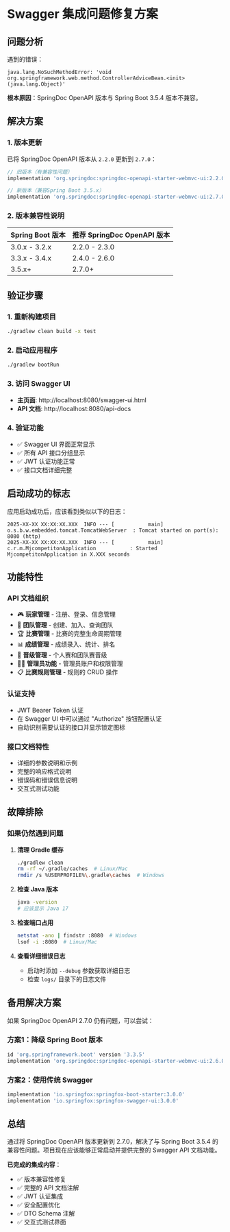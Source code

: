 # Swagger 集成问题修复方案

## 问题分析

遇到的错误：
```
java.lang.NoSuchMethodError: 'void org.springframework.web.method.ControllerAdviceBean.<init>(java.lang.Object)'
```

**根本原因**：SpringDoc OpenAPI 版本与 Spring Boot 3.5.4 版本不兼容。

## 解决方案

### 1. 版本更新
已将 SpringDoc OpenAPI 版本从 `2.2.0` 更新到 `2.7.0`：

```gradle
// 旧版本（有兼容性问题）
implementation 'org.springdoc:springdoc-openapi-starter-webmvc-ui:2.2.0'

// 新版本（兼容Spring Boot 3.5.x）
implementation 'org.springdoc:springdoc-openapi-starter-webmvc-ui:2.7.0'
```

### 2. 版本兼容性说明

| Spring Boot 版本 | 推荐 SpringDoc OpenAPI 版本 |
|------------------|---------------------------|
| 3.0.x - 3.2.x    | 2.2.0 - 2.3.0            |
| 3.3.x - 3.4.x    | 2.4.0 - 2.6.0            |
| 3.5.x+           | 2.7.0+                    |

## 验证步骤

### 1. 重新构建项目
```bash
./gradlew clean build -x test
```

### 2. 启动应用程序
```bash
./gradlew bootRun
```

### 3. 访问 Swagger UI
- **主页面**: http://localhost:8080/swagger-ui.html
- **API 文档**: http://localhost:8080/api-docs

### 4. 验证功能
- ✅ Swagger UI 界面正常显示
- ✅ 所有 API 接口分组显示
- ✅ JWT 认证功能正常
- ✅ 接口文档详细完整

## 启动成功的标志

应用启动成功后，应该看到类似以下的日志：

```
2025-XX-XX XX:XX:XX.XXX  INFO --- [           main] o.s.b.w.embedded.tomcat.TomcatWebServer  : Tomcat started on port(s): 8080 (http)
2025-XX-XX XX:XX:XX.XXX  INFO --- [           main] c.r.m.MjcompetitonApplication           : Started MjcompetitonApplication in X.XXX seconds
```

## 功能特性

### API 文档组织
- 🎮 **玩家管理** - 注册、登录、信息管理
- 👥 **团队管理** - 创建、加入、查询团队  
- 🏆 **比赛管理** - 比赛的完整生命周期管理
- 📊 **成绩管理** - 成绩录入、统计、排名
- 🔄 **晋级管理** - 个人赛和团队赛晋级
- 👨‍💼 **管理员功能** - 管理员账户和权限管理
- 📋 **比赛规则管理** - 规则的 CRUD 操作

### 认证支持
- JWT Bearer Token 认证
- 在 Swagger UI 中可以通过 "Authorize" 按钮配置认证
- 自动识别需要认证的接口并显示锁定图标

### 接口文档特性
- 详细的参数说明和示例
- 完整的响应格式说明
- 错误码和错误信息说明
- 交互式测试功能

## 故障排除

### 如果仍然遇到问题

1. **清理 Gradle 缓存**
   ```bash
   ./gradlew clean
   rm -rf ~/.gradle/caches  # Linux/Mac
   rmdir /s %USERPROFILE%\.gradle\caches  # Windows
   ```

2. **检查 Java 版本**
   ```bash
   java -version
   # 应该显示 Java 17
   ```

3. **检查端口占用**
   ```bash
   netstat -ano | findstr :8080  # Windows
   lsof -i :8080  # Linux/Mac
   ```

4. **查看详细错误日志**
   - 启动时添加 `--debug` 参数获取详细日志
   - 检查 `logs/` 目录下的日志文件

## 备用解决方案

如果 SpringDoc OpenAPI 2.7.0 仍有问题，可以尝试：

### 方案1：降级 Spring Boot 版本
```gradle
id 'org.springframework.boot' version '3.3.5'
implementation 'org.springdoc:springdoc-openapi-starter-webmvc-ui:2.6.0'
```

### 方案2：使用传统 Swagger
```gradle
implementation 'io.springfox:springfox-boot-starter:3.0.0'
implementation 'io.springfox:springfox-swagger-ui:3.0.0'
```

## 总结

通过将 SpringDoc OpenAPI 版本更新到 2.7.0，解决了与 Spring Boot 3.5.4 的兼容性问题。项目现在应该能够正常启动并提供完整的 Swagger API 文档功能。

**已完成的集成内容**：
- ✅ 版本兼容性修复
- ✅ 完整的 API 文档注解
- ✅ JWT 认证集成
- ✅ 安全配置优化
- ✅ DTO Schema 注解
- ✅ 交互式测试界面

